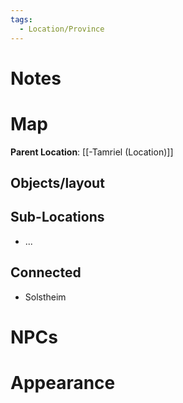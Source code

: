 ```yaml
---
tags:
  - Location/Province
---
```

# Notes

# Map
**Parent Location**: [[-Tamriel (Location)]]
## Objects/layout

## Sub-Locations
- ...
## Connected
- Solstheim

# NPCs

# Appearance 